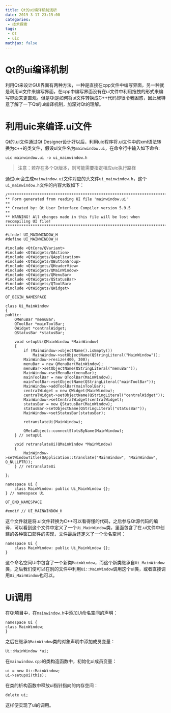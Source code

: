 ```yaml
---
title: Qt的ui编译机制浅析
date: 2019-3-17 23:15:00
categories:
 - 技术探索
tags: 
 - Qt
 - uic
mathjax: false
---
```


# Qt的ui编译机制

利用Qt来设计GUI界面有两种方法，一种是直接在cpp文件中编写界面，另一种就是利用ui文件来编写界面，在cpp中编写界面没有在ui文件中利用拖拽的形式来编写界面来更直观。但是Qt是如何将ui文件转换成C++代码却很令我困惑，因此我特意了解了一下Qt的ui编译机制，加深对Qt的理解。

# 利用uic来编译.ui文件

Qt的.ui文件通过Qt Designer设计好以后，利用uic程序将.ui文件中的xml语法转换为c++的类文件，假设ui文件名为`mainwindow.ui`，在命令行中输入如下命令:
```
uic mainwindow.ui -o ui_mainwindow.h
```

> 注意：若存在多个Qt版本，则可能需要指定相应uic执行路径

通过uic会生成`mainwindow.ui`文件对应的头文件`ui_mainwindow.h`，这个`ui_mainwindow.h`文件的内容大致如下：
```
/********************************************************************************
** Form generated from reading UI file 'mainwindow.ui'
**
** Created by: Qt User Interface Compiler version 5.9.5
**
** WARNING! All changes made in this file will be lost when recompiling UI file!
********************************************************************************/

#ifndef UI_MAINWINDOW_H
#define UI_MAINWINDOW_H

#include <QtCore/QVariant>
#include <QtWidgets/QAction>
#include <QtWidgets/QApplication>
#include <QtWidgets/QButtonGroup>
#include <QtWidgets/QHeaderView>
#include <QtWidgets/QMainWindow>
#include <QtWidgets/QMenuBar>
#include <QtWidgets/QStatusBar>
#include <QtWidgets/QToolBar>
#include <QtWidgets/QWidget>

QT_BEGIN_NAMESPACE

class Ui_MainWindow
{
public:
    QMenuBar *menuBar;
    QToolBar *mainToolBar;
    QWidget *centralWidget;
    QStatusBar *statusBar;

    void setupUi(QMainWindow *MainWindow)
    {
        if (MainWindow->objectName().isEmpty())
            MainWindow->setObjectName(QStringLiteral("MainWindow"));
        MainWindow->resize(400, 300);
        menuBar = new QMenuBar(MainWindow);
        menuBar->setObjectName(QStringLiteral("menuBar"));
        MainWindow->setMenuBar(menuBar);
        mainToolBar = new QToolBar(MainWindow);
        mainToolBar->setObjectName(QStringLiteral("mainToolBar"));
        MainWindow->addToolBar(mainToolBar);
        centralWidget = new QWidget(MainWindow);
        centralWidget->setObjectName(QStringLiteral("centralWidget"));
        MainWindow->setCentralWidget(centralWidget);
        statusBar = new QStatusBar(MainWindow);
        statusBar->setObjectName(QStringLiteral("statusBar"));
        MainWindow->setStatusBar(statusBar);

        retranslateUi(MainWindow);

        QMetaObject::connectSlotsByName(MainWindow);
    } // setupUi

    void retranslateUi(QMainWindow *MainWindow)
    {
        MainWindow->setWindowTitle(QApplication::translate("MainWindow", "MainWindow", Q_NULLPTR));
    } // retranslateUi

};

namespace Ui {
    class MainWindow: public Ui_MainWindow {};
} // namespace Ui

QT_END_NAMESPACE

#endif // UI_MAINWINDOW_H

```

这个文件就是将.ui文件转换为C++可以看得懂的代码，之后参与Qt源代码的编译，可以看到这个文件中定义了一个`Ui_MainWindow`类，里面包含了在.ui文件中创建的各种窗口部件的实现，文件最后还定义了一个命名空间：
```
namespace Ui {
    class MainWindow: public Ui_MainWindow {};
}
```

这个命名空间Ui中包含了一个新类`MainWindow`，而这个新类继承自`Ui_MainWindow`类，之后我们便可以在别的文件中利用`Ui::MainWindow`调用这个ui类，或者直接调用`Ui_MainWindow`也可以。

# Ui调用
在Qt项目中，在`mainwindow.h`中添加Ui命名空间的声明：
```
namespace Ui {
class MainWindow;
}
```
之后在继承`QMainWindow`类的对象声明中添加成员变量：
```
Ui::MainWindow *ui;
```

在`mainwindow.cpp`的类构造函数中，初始化ui成员变量：
```
ui = new Ui::MainWindow;
ui->setupUi(this);
```
在类的析构函数中释放ui指针指向的内存空间：
```
delete ui;
```
这样便实现了ui的调用。